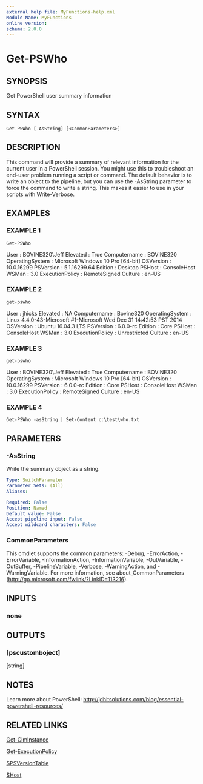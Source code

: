 ```yaml
---
external help file: MyFunctions-help.xml
Module Name: MyFunctions
online version:
schema: 2.0.0
---
```


# Get-PSWho

## SYNOPSIS
Get PowerShell user summary information

## SYNTAX

```
Get-PSWho [-AsString] [<CommonParameters>]
```

## DESCRIPTION
This command will provide a summary of relevant information for the current user in a PowerShell session.
You might use this to troubleshoot an end-user
problem running a script or command.
The default behavior is to write an object to the pipeline, but you can use the -AsString parameter to force the
command to write a string.
This makes it easier to use in your scripts with Write-Verbose.

## EXAMPLES

### EXAMPLE 1
```
Get-PSWho
```

User            : BOVINE320\Jeff
Elevated        : True
Computername    : BOVINE320
OperatingSystem : Microsoft Windows 10 Pro \[64-bit\]
OSVersion       : 10.0.16299
PSVersion       : 5.1.16299.64
Edition         : Desktop
PSHost          : ConsoleHost
WSMan           : 3.0
ExecutionPolicy : RemoteSigned
Culture         : en-US

### EXAMPLE 2
```
get-pswho
```

User            : jhicks
Elevated        : NA
Computername    : Bovine320
OperatingSystem : Linux 4.4.0-43-Microsoft #1-Microsoft Wed Dec 31 14:42:53 PST 2014
OSVersion       : Ubuntu 16.04.3 LTS
PSVersion       : 6.0.0-rc
Edition         : Core
PSHost          : ConsoleHost
WSMan           : 3.0
ExecutionPolicy : Unrestricted
Culture         : en-US

### EXAMPLE 3
```
get-pswho
```

User            : BOVINE320\Jeff
Elevated        : True
Computername    : BOVINE320
OperatingSystem : Microsoft Windows 10 Pro \[64-bit\]
OSVersion       : 10.0.16299
PSVersion       : 6.0.0-rc
Edition         : Core
PSHost          : ConsoleHost
WSMan           : 3.0
ExecutionPolicy : RemoteSigned
Culture         : en-US

### EXAMPLE 4
```
Get-PSWho -asString | Set-Content c:\test\who.txt
```

## PARAMETERS

### -AsString
Write the summary object as a string.

```yaml
Type: SwitchParameter
Parameter Sets: (All)
Aliases:

Required: False
Position: Named
Default value: False
Accept pipeline input: False
Accept wildcard characters: False
```

### CommonParameters
This cmdlet supports the common parameters: -Debug, -ErrorAction, -ErrorVariable, -InformationAction, -InformationVariable, -OutVariable, -OutBuffer, -PipelineVariable, -Verbose, -WarningAction, and -WarningVariable.
For more information, see about_CommonParameters (http://go.microsoft.com/fwlink/?LinkID=113216).

## INPUTS

### none

## OUTPUTS

### [pscustomboject]
[string]

## NOTES
Learn more about PowerShell: http://jdhitsolutions.com/blog/essential-powershell-resources/

## RELATED LINKS

[Get-CimInstance]()

[Get-ExecutionPolicy]()

[$PSVersionTable]()

[$Host]()

